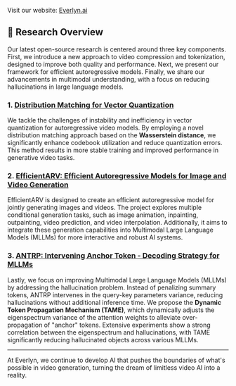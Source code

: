 Visit our website: [Everlyn.ai](https://www.everlyn.ai)

## 🔆 Research Overview

Our latest open-source research is centered around three key components. First, we introduce a new approach to video compression and tokenization, designed to improve both quality and performance. Next, we present our framework for efficient autoregressive models. Finally, we share our advancements in multimodal understanding, with a focus on reducing hallucinations in large language models.

### 1. [Distribution Matching for Vector Quantization](https://github.com/Openlyn/Wasserstein-VQ)

We tackle the challenges of instability and inefficiency in vector quantization for autoregressive video models. By employing a novel distribution matching approach based on the **Wasserstein distance**, we significantly enhance codebook utilization and reduce quantization errors. This method results in more stable training and improved performance in generative video tasks.

### 2. [EfficientARV: Efficient Autoregressive Models for Image and Video Generation](https://github.com/Openlyn/EfficientARV)

EfficientARV is designed to create an efficient autoregressive model for jointly generating images and videos. The project explores multiple conditional generation tasks, such as image animation, inpainting, outpainting, video prediction, and video interpolation. Additionally, it aims to integrate these generation capabilities into Multimodal Large Language Models (MLLMs) for more interactive and robust AI systems.

### 3. [ANTRP: Intervening Anchor Token - Decoding Strategy for MLLMs](https://github.com/Openlyn/ANTRP)

Lastly, we focus on improving Multimodal Large Language Models (MLLMs) by addressing the hallucination problem. Instead of penalizing summary tokens, ANTRP intervenes in the query-key parameters variance, reducing hallucinations without additional inference time. We propose the **Dynamic Token Propagation Mechanism (TAME)**, which dynamically adjusts the eigenspectrum variance of the attention weights to alleviate over-propagation of "anchor" tokens. Extensive experiments show a strong correlation between the eigenspectrum and hallucinations, with TAME significantly reducing hallucinated objects across various MLLMs.

---

At Everlyn, we continue to develop AI that pushes the boundaries of what's possible in video generation, turning the dream of limitless video AI into a reality.
